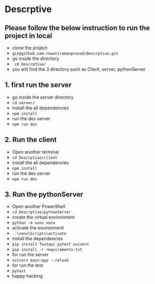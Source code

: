 # Descrptive
 ## Please follow the below instruction to run the project in local
- clone the project
- ``` git@github.com:rewatiramanprasad/Descrptive.git ```
- go inside the directory
- ``` cd Descrptive/```
- you will find the 3 directory such as Client, server, pythonServer
## 1. first run the server 
- go inside the server directory
- ``` cd server/ ```
- install the all dependencies
- ```npm install ```
- run the dev server
- ``` npm run dev  ```
## 2.  Run the client
- Open another terminal
- ``` cd Descrptive/client ```
- install the all dependencies
- ```npm install ```
- run the dev server
- ``` npm run dev  ```
## 3. Run the pythonServer
- Open another PowerShell
- ``` cd Descrptive/pythonServer ```
- create the virtual environment
- ```python -m venv venv```
- activate the environment
- ``` .\venv\Scripts\activate```
- install the dependencies
- ``` pip install fastapi pytest uvicorn ```
- ``` pip install -r requirements.txt ```
- for run the server
- ``` uvicorn main:app --reload ```
- for run the test
- ```pytest ```
-  happy hacking
